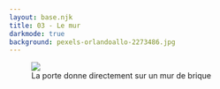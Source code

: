 ```yaml
---
layout: base.njk
title: 03 - Le mur
darkmode: true
background: pexels-orlandoallo-2273486.jpg
---
```


<figure>
    <img draggable="false" src="{{ '/assets/images/morse.png' | url }}" alt=" ">
    <figcaption>La porte donne directement sur un mur de brique</figcaption>
</figure>
